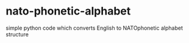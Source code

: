# nato-phonetic-alphabet
simple python code which converts English to NATOphonetic alphabet structure
